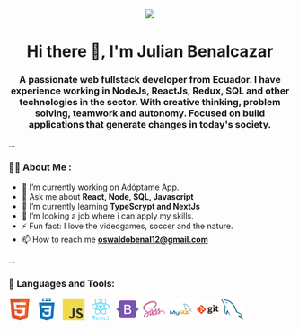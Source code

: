 <div id="header" align="center">
    <img src="https://media.giphy.com/media/ecWVxXvbKArl8OtruV/giphy.gif" width="300" />
    <h1 align="center">Hi there 👋, I'm Julian Benalcazar</h1>
    <h3 align="center">A passionate web fullstack developer from Ecuador. I have experience working in NodeJs, ReactJs, Redux, SQL and other technologies in the sector.      With creative thinking, problem solving, teamwork and autonomy. Focused on build applications that generate changes in today's society.
    </h3>
</div>

...

### 👨‍💻 About Me :

- 🔭 I’m currently working on Adóptame App.
- 💬 Ask me about **React, Node, SQL, Javascript**
- 🌱 I’m currently learning **TypeScrypt and NextJs**
- 🤔 I’m looking a job where i can apply my skills.
- ⚡ Fun fact: I love the videogames, soccer and the nature.
- 📫 How to reach me **oswaldobenal12@gmail.com**

...

<div align="left">
    <h3>🔨 Languages and Tools:</h3>
    <div>
        <img src="https://github.com/devicons/devicon/blob/master/icons/html5/html5-original.svg" title="HTML5" alt="HTML" width="40" height="40"/>&nbsp;
        <img src="https://github.com/devicons/devicon/blob/master/icons/css3/css3-plain-wordmark.svg"  title="CSS3" alt="CSS" width="40" height="40"/>&nbsp;
        <img src="https://github.com/devicons/devicon/blob/master/icons/javascript/javascript-original.svg" title="JavaScript" alt="JavaScript" width="40"                       height="40"/>&nbsp;
        <img src="https://github.com/devicons/devicon/blob/master/icons/react/react-original-wordmark.svg" title="React" alt="React" width="40" height="40"/>&nbsp;
        <img src="https://github.com/devicons/devicon/blob/master/icons/bootstrap/bootstrap-plain.svg" title="Bootstrap" alt="Bootstrap" width="40" height="40"/>&nbsp;
        <img src="https://github.com/devicons/devicon/blob/master/icons/sass/sass-original.svg" title="Sass" alt="Sass" width="40" height="40"/>&nbsp;
        <img src="https://github.com/devicons/devicon/blob/master/icons/mysql/mysql-original-wordmark.svg" title="MySQL"  alt="MySQL" width="40" height="40"/>&nbsp;
        <img src="https://github.com/devicons/devicon/blob/master/icons/git/git-original-wordmark.svg" title="Git" **alt="Git" width="40" height="40"/>
        <img src="https://github.com/devicons/devicon/blob/master/icons/mysql/mysql-plain.svg" title="Git" **alt="Git" width="40" height="40"/>
      </div>
</div>
